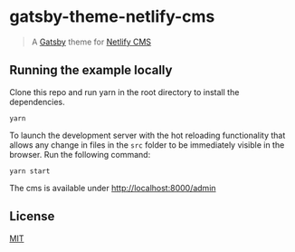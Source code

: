 # gatsby-theme-netlify-cms

> A [Gatsby](https://github.com/gatsbyjs/gatsby) theme for
> [Netlify CMS](https://www.netlifycms.org)

## Running the example locally

Clone this repo and run yarn in the root directory to install the dependencies.

```
yarn
```

To launch the development server with the hot reloading functionality that allows any change in files in the `src` folder to be immediately visible in the browser. Run the following command:

```
yarn start
```

The cms is available under [http://localhost:8000/admin](http://localhost:8000/admin)

## License

[MIT](LICENSE)
